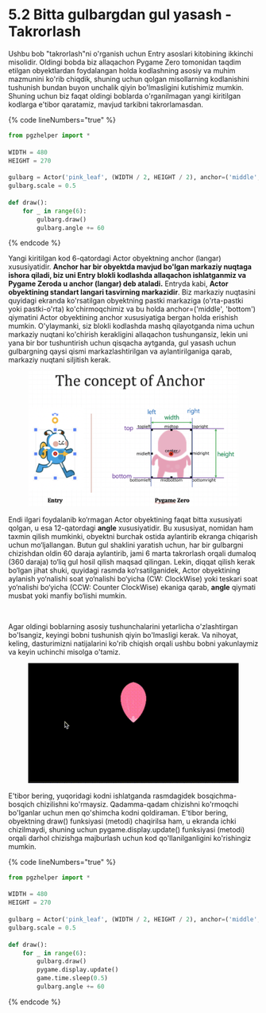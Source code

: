 # 5.2 Bitta gulbargdan gul yasash - Takrorlash



Ushbu bob "takrorlash"ni o'rganish uchun Entry asoslari kitobining ikkinchi misolidir. Oldingi bobda biz allaqachon Pygame Zero tomonidan taqdim etilgan obyektlardan foydalangan holda kodlashning asosiy va muhim mazmunini ko'rib chiqdik, shuning uchun qolgan misollarning kodlanishini tushunish bundan buyon unchalik qiyin bo'lmasligini kutishimiz mumkin. Shuning uchun biz faqat oldingi boblarda o'rganilmagan yangi kiritilgan kodlarga e'tibor qaratamiz, mavjud tarkibni takrorlamasdan.

{% code lineNumbers="true" %}
```python
from pgzhelper import *

WIDTH = 480
HEIGHT = 270

gulbarg = Actor('pink_leaf', (WIDTH / 2, HEIGHT / 2), anchor=('middle', 'bottom'))
gulbarg.scale = 0.5

def draw():
    for _ in range(6):
        gulbarg.draw()
        gulbarg.angle += 60
```
{% endcode %}

Yangi kiritilgan kod 6-qatordagi Actor obyektning anchor (langar) xususiyatidir. **Anchor har bir obyektda mavjud bo'lgan markaziy nuqtaga ishora qiladi, biz uni Entry blokli kodlashda allaqachon ishlatganmiz va Pygame Zeroda u anchor (langar) deb ataladi.** Entryda kabi, **Actor obyektining standart langari tasvirning markazidir**. Biz markaziy nuqtasini quyidagi ekranda ko'rsatilgan obyektning pastki markaziga (o'rta-pastki yoki pastki-o'rta) ko'chirmoqchimiz va bu holda anchor=('middle', 'bottom') qiymatini Actor obyektining anchor xususiyatiga bergan holda erishish mumkin. O'ylaymanki, siz blokli kodlashda mashq qilayotganda nima uchun markaziy nuqtani ko'chirish kerakligini allaqachon tushungansiz, lekin uni yana bir bor tushuntirish uchun qisqacha aytganda, gul yasash  uchun gulbargning qaysi qismi markazlashtirilgan va aylantirilganiga qarab, markaziy nuqtani siljitish kerak.

<figure><img src="../.gitbook/assets/image (5).png" alt=""><figcaption></figcaption></figure>

Endi ilgari foydalanib ko‘rmagan Actor obyektining faqat bitta xususiyati qolgan, u esa 12-qatordagi **angle** xususiyatidir. Bu xususiyat, nomidan ham taxmin qilish mumkinki, obyektni burchak ostida aylantirib ekranga chiqarish uchun mo‘ljallangan. Butun gul shaklini yaratish uchun, har bir gulbargni chizishdan oldin 60 daraja aylantirib, jami 6 marta takrorlash orqali dumaloq (360 daraja) to‘liq gul hosil qilish maqsad qilingan. Lekin, diqqat qilish kerak bo‘lgan jihat shuki, quyidagi rasmda ko‘rsatilganidek, Actor obyektining aylanish yo‘nalishi soat yo‘nalishi bo‘yicha (CW: ClockWise) yoki teskari soat yo‘nalishi bo‘yicha (CCW: Counter ClockWise) ekaniga qarab, **angle** qiymati musbat yoki manfiy bo‘lishi mumkin.

<figure><img src="../.gitbook/assets/image (4).avif" alt="" width="563"><figcaption></figcaption></figure>

Agar oldingi boblarning asosiy tushunchalarini yetarlicha o'zlashtirgan bo'lsangiz, keyingi bobni tushunish qiyin bo'lmasligi kerak. Va nihoyat, keling, dasturimizni natijalarini ko'rib chiqish orqali ushbu bobni yakunlaymiz va keyin uchinchi misolga o'tamiz.

<figure><img src="../.gitbook/assets/imagegg.gif" alt=""><figcaption></figcaption></figure>

E'tibor bering, yuqoridagi kodni ishlatganda rasmdagidek bosqichma-bosqich chizilishni ko'rmaysiz. Qadamma-qadam chizishni ko'rmoqchi bo'lganlar uchun men qo'shimcha kodni qoldiraman. E'tibor bering, obyektning draw() funksiyasi (metodi) chaqirilsa ham, u ekranda ichki chizilmaydi, shuning uchun pygame.display.update() funksiyasi (metodi) orqali darhol chizishga majburlash uchun kod qo'llanilganligini ko'rishingiz mumkin.

{% code lineNumbers="true" %}
```python
from pgzhelper import *

WIDTH = 480
HEIGHT = 270

gulbarg = Actor('pink_leaf', (WIDTH / 2, HEIGHT / 2), anchor=('middle', 'bottom'))
gulbarg.scale = 0.5

def draw():
    for _ in range(6):
        gulbarg.draw()
        pygame.display.update()
        game.time.sleep(0.5)
        gulbarg.angle += 60
```
{% endcode %}
